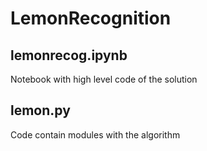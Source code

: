 # LemonRecognition

## lemonrecog.ipynb
Notebook with high level code of the solution

## lemon.py
Code contain modules with the algorithm
